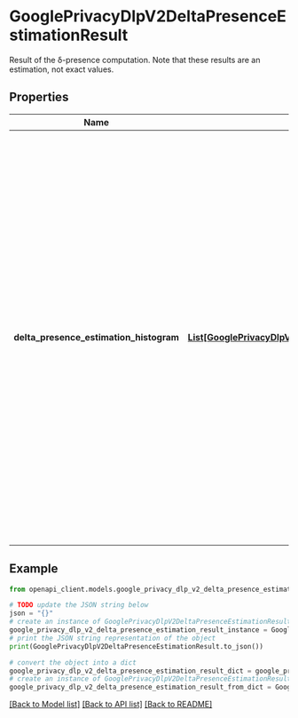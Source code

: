 # GooglePrivacyDlpV2DeltaPresenceEstimationResult

Result of the δ-presence computation. Note that these results are an estimation, not exact values.

## Properties

Name | Type | Description | Notes
------------ | ------------- | ------------- | -------------
**delta_presence_estimation_histogram** | [**List[GooglePrivacyDlpV2DeltaPresenceEstimationHistogramBucket]**](GooglePrivacyDlpV2DeltaPresenceEstimationHistogramBucket.md) | The intervals [min_probability, max_probability) do not overlap. If a value doesn&#39;t correspond to any such interval, the associated frequency is zero. For example, the following records: {min_probability: 0, max_probability: 0.1, frequency: 17} {min_probability: 0.2, max_probability: 0.3, frequency: 42} {min_probability: 0.3, max_probability: 0.4, frequency: 99} mean that there are no record with an estimated probability in [0.1, 0.2) nor larger or equal to 0.4. | [optional] 

## Example

```python
from openapi_client.models.google_privacy_dlp_v2_delta_presence_estimation_result import GooglePrivacyDlpV2DeltaPresenceEstimationResult

# TODO update the JSON string below
json = "{}"
# create an instance of GooglePrivacyDlpV2DeltaPresenceEstimationResult from a JSON string
google_privacy_dlp_v2_delta_presence_estimation_result_instance = GooglePrivacyDlpV2DeltaPresenceEstimationResult.from_json(json)
# print the JSON string representation of the object
print(GooglePrivacyDlpV2DeltaPresenceEstimationResult.to_json())

# convert the object into a dict
google_privacy_dlp_v2_delta_presence_estimation_result_dict = google_privacy_dlp_v2_delta_presence_estimation_result_instance.to_dict()
# create an instance of GooglePrivacyDlpV2DeltaPresenceEstimationResult from a dict
google_privacy_dlp_v2_delta_presence_estimation_result_from_dict = GooglePrivacyDlpV2DeltaPresenceEstimationResult.from_dict(google_privacy_dlp_v2_delta_presence_estimation_result_dict)
```
[[Back to Model list]](../README.md#documentation-for-models) [[Back to API list]](../README.md#documentation-for-api-endpoints) [[Back to README]](../README.md)


